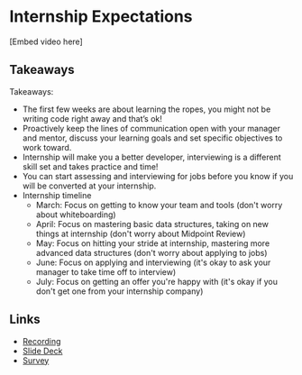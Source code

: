 # Internship Expectations

[Embed video here]

## Takeaways

Takeaways: 
- The first few weeks are about learning the ropes, you might not be writing code right away and that’s ok!
- Proactively keep the lines of communication open with your manager and mentor, discuss your learning goals and set specific objectives to work toward. 
- Internship will make you a better developer, interviewing is a different skill set and takes practice and time! 
- You can start assessing and interviewing for jobs before you know if you will be converted at your internship. 
- Internship timeline 
  * March: Focus on getting to know your team and tools (don't worry about whiteboarding)
  * April: Focus on mastering basic data structures, taking on new things at internship (don't worry about Midpoint Review)
  * May: Focus on hitting your stride at internship, mastering more advanced data structures (don't worry about applying to jobs)
  * June: Focus on applying and interviewing (it's okay to ask your manager to take time off to interview)
  * July: Focus on getting an offer you're happy with (it's okay if you don't get one from your internship company)


## Links

- [Recording]()
- [Slide Deck](https://docs.google.com/presentation/d/1lg-FfN0osevNgDrYJTpuKJwlqnaVNaiRip96T9yDESM/edit?usp=sharing)
- [Survey](https://docs.google.com/forms/d/1HHHJgQsXcEkuRe6KsGjUPDUWkSzipF2WCzJF4-zBbR0/edit?ts=60381c2d&gxids=7628)
